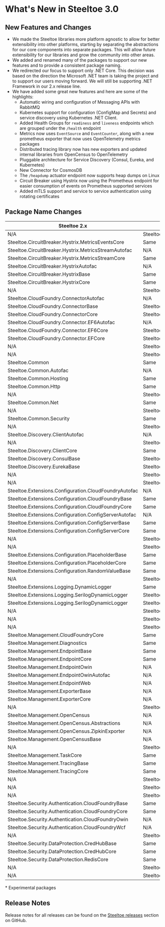# What's New in Steeltoe 3.0

## New Features and Changes

* We made the Steeltoe libraries more platform agnostic to allow for better extensibility into other platforms, starting by separating the abstractions for our core components into separate packages. This will allow future extensibility for our libraries and grow the community into other areas.
* We added and renamed many of the packages to support our new features and to provide a consistent package naming.
* We redirected our focus to support only .NET Core. This decision was based on the direction the Microsoft .NET team is taking the project and to support our users moving forward. We will still be supporting .NET Framework in our 2.x release line.
* We have added some great new features and here are some of the highlights:
  * Automatic wiring and configuration of Messaging APIs with RabbitMQ
  * Kubernetes support for configuration (ConfigMap and Secrets) and service discovery using Kubernetes .NET Client.
  * Added Health Groups for `readiness` and `liveness` endpoints which are grouped under the `/health` endpoint
  * Metrics now uses `EventSource` and `EventCounter`, along with a new prometheus exporter that now uses OpenTelemetry metrics packages
  * Distributed tracing library now has new exporters and updated internal libraries from OpenCensus to OpenTelemetry
  * Pluggable architecture for Service Discovery (Consul, Eureka, and Kubernetes)
  * New Connector for CosmosDB
  * The `/heapdump` actuator endpoint now supports heap dumps on Linux
  * Circuit Breaker using Hystrix now using the Prometheus endpoint for easier consumption of events on Prometheus supported services
  * Added mTLS support and service to service authentication using rotating certificates

## Package Name Changes

 | Steeltoe 2.x | Steeltoe 3.x |
 | ------------ | ------------ |
 | N/A | Steeltoe.CircuitBreaker.Abstractions |
 | Steeltoe.CircuitBreaker.Hystrix.MetricsEventsCore | Same |
 | Steeltoe.CircuitBreaker.Hystrix.MetricsStreamAutofac | N/A |
 | Steeltoe.CircuitBreaker.Hystrix.MetricsStreamCore | Same |
 | Steeltoe.CircuitBreaker.HystrixAutofac | N/A |
 | Steeltoe.CircuitBreaker.HystrixBase  | Same |
 | Steeltoe.CircuitBreaker.HystrixCore  | Same |
 | N/A | Steeltoe.Connector.Abstractions |
 | Steeltoe.CloudFoundry.ConnectorAutofac  | N/A |
 | Steeltoe.CloudFoundry.ConnectorBase  | Steeltoe.Connector.ConnectorBase |
 | Steeltoe.CloudFoundry.ConnectorCore  | Steeltoe.Connector.ConnectorCore |
 | Steeltoe.CloudFoundry.Connector.EF6Autofac | N/A |
 | Steeltoe.CloudFoundry.Connector.EF6Core | Steeltoe.Connector.EF6Core |
 | Steeltoe.CloudFoundry.Connector.EFCore | Steeltoe.Connector.EFCore |
 | N/A | Steeltoe.Connector.CloudFoundry |
 | N/A | Steeltoe.Common.Abstractions |
 | Steeltoe.Common  | Same |
 | Steeltoe.Common.Autofac  | N/A |
 | Steeltoe.Common.Hosting  | Same |
 | Steeltoe.Common.Http  | Same |
 | N/A | Steeltoe.Common.Kubernetes |
 | Steeltoe.Common.Net  | Same |
 | N/A | Steeltoe.Common.Retry |
 | Steeltoe.Common.Security  | Same |
 | N/A | Steeltoe.Discovery.Abstractions
 | Steeltoe.Discovery.ClientAutofac | N/A |
 | N/A | Steeltoe.Discovery.ClientBase |
 | Steeltoe.Discovery.ClientCore  | Same |
 | Steeltoe.Discovery.ConsulBase  | Steeltoe.Discovery.Consul |
 | Steeltoe.Discovery.EurekaBase  | Steeltoe.Discovery.Eureka |
 | N/A | Steeltoe.Discovery.Kubernetes |
 | N/A | Steeltoe.Extensions.Configuration.Abstractions |
 | Steeltoe.Extensions.Configuration.CloudFoundryAutofac | N/A |
 | Steeltoe.Extensions.Configuration.CloudFoundryBase  | Same |
 | Steeltoe.Extensions.Configuration.CloudFoundryCore  | Same |
 | Steeltoe.Extensions.Configuration.ConfigServerAutofac  | N/A |
 | Steeltoe.Extensions.Configuration.ConfigServerBase  | Same |
 | Steeltoe.Extensions.Configuration.ConfigServerCore  | Same |
 | N/A | Steeltoe.Extensions.Configuration.KubernetesBase |
 | N/A | Steeltoe.Extensions.Configuration.KubernetesCore |
 | Steeltoe.Extensions.Configuration.PlaceholderBase  | Same |
 | Steeltoe.Extensions.Configuration.PlaceholderCore  | Same |
 | Steeltoe.Extensions.Configuration.RandomValueBase  | Same |
 | N/A | Steeltoe.Extensions.Logging.Abstractions |
 | Steeltoe.Extensions.Logging.DynamicLogger | Same |
 | Steeltoe.Extensions.Logging.SerilogDynamicLogger  |Steeltoe.Extensions.Logging.DynamicSerilogBase |
 | Steeltoe.Extensions.Logging.SerilogDynamicLogger | Steeltoe.Extensions.Logging.DynamicSerilogCore |
 | N/A | Steeltoe.Integration.Abstractions * |
 | N/A | Steeltoe.Integration.IntegrationBase * |
 | N/A | Steeltoe.Management.Abstractions |
 | Steeltoe.Management.CloudFoundryCore  | Same |
 | Steeltoe.Management.Diagnostics  | Same |
 | Steeltoe.Management.EndpointBase | Same |
 | Steeltoe.Management.EndpointCore | Same |
 | Steeltoe.Management.EndpointOwin | N/A |
 | Steeltoe.Management.EndpointOwinAutofac  | N/A |
 | Steeltoe.Management.EndpointWeb  | N/A |
 | Steeltoe.Management.ExporterBase  | N/A |
 | Steeltoe.Management.ExporterCore  | N/A |
 | N/A | Steeltoe.Management.KubernetesCore |
 | Steeltoe.Management.OpenCensus  | N/A|
 | Steeltoe.Management.OpenCensus.Abstractions  | N/A |
 | Steeltoe.Management.OpenCensus.ZipkinExporter  | N/A |
 | Steeltoe.Management.OpenCensusBase  | N/A |
 | N/A | Steeltoe.Management.OpenTelemetryBase |
 | Steeltoe.Management.TaskCore  | Same |
 | Steeltoe.Management.TracingBase  | Same |
 | Steeltoe.Management.TracingCore  | Same |
 | N/A | Steeltoe.Messaging.Abstractions|
 | N/A | Steeltoe.Messaging.MessagingBase|
 | N/A | Steeltoe.Messaging.RabbitMQ|
 | Steeltoe.Security.Authentication.CloudFoundryBase  | Same |
 | Steeltoe.Security.Authentication.CloudFoundryCore  | Same |
 | Steeltoe.Security.Authentication.CloudFoundryOwin  | N/A |
 | Steeltoe.Security.Authentication.CloudFoundryWcf  | N/A |
 | N/A | Steeltoe.Security.Authentication.MtlsCore |
 | Steeltoe.Security.DataProtection.CredHubBase  | Same |
 | Steeltoe.Security.DataProtection.CredHubCore  | Same |
 | Steeltoe.Security.DataProtection.RedisCore  | Same |
 | N/A | Steeltoe.Stream.Abstractions * |
 | N/A | Steeltoe.Stream.StreamBase * |

  \* Experimental packages

## Release Notes

Release notes for all releases can be found on the [Steeltoe releases](https://github.com/SteeltoeOSS/Steeltoe/releases) section on GitHub.
